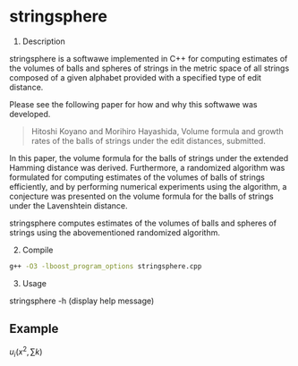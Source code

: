 # stringsphere

1. Description

stringsphere is a softwawe implemented in C++ for computing estimates of the volumes of balls and spheres of strings in the metric space of all strings composed of a given alphabet provided with a specified type of edit distance.

Please see the following paper for how and why this softwawe was developed.

> Hitoshi Koyano and Morihiro Hayashida, Volume formula and growth rates of the balls of strings under the edit distances, submitted.

In this paper, the volume formula for the balls of strings under the extended Hamming distance was derived. 
Furthermore, a randomized algorithm was formulated for computing estimates of the volumes of balls of strings efficiently, and by performing numerical experiments using the algorithm, a conjecture was presented on the volume formula for the balls of strings under the Lavenshtein distance.

stringsphere computes estimates of the volumes of balls and spheres of strings using the abovementioned randomized algorithm.

2. Compile

```sh
g++ -O3 -lboost_program_options stringsphere.cpp
```

3. Usage

stringsphere -h (display help message)

## Example

$u_i(x^2,\sum k)$
